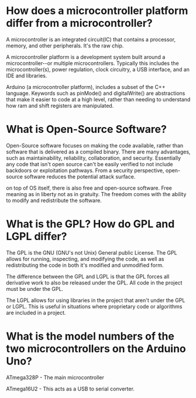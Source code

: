 # How does a microcontroller platform differ from a microcontroller?

A microcontroller is an integrated circuit(IC) that contains a processor, memory, and other peripherals. It's the raw chip.

A microcontroller platform is a development system built around a microcontroller--or multiple microcontrollers. Typically this includes the microcontroller(s), power regulation, clock circuitry, a USB interface, and an IDE and libraries.

Arduino (a microcontroller platform), includes a subset of the C++ language. Keywords such as pinMode() and digitalWrite() are abstractions that make it easier to code at a high level, rather than needing to understand how ram and shift registers are manipulated.

# What is Open-Source Software?

Open-Source software focuses on making the code available, rather than software that is delivered as a compiled binary. There are many advantages, such as maintainability, reliability, collaboration, and security. Essentially any code that isn't open source can't be easily verified to not include backdoors or exploitation pathways. From a security perspective, open-source software reduces the potential attack surface.

on top of OS itself, there is also free and open-source software. Free meaning as in liberty not as in gratuity. The freedom comes with the ability to modify and redistribute the software.

# What is the GPL? How do GPL and LGPL differ?

The GPL is the GNU (GNU's not Unix) General public License. The GPL allows for running, inspecting, and modifying the code, as well as redistributing the code in both it's modified and unmodified form.

The difference between the GPL and LGPL is that the GPL forces all derivative work to also be released under the GPL. All code in the project must be under the GPL. 

The LGPL allows for using libraries in the project that aren't under the GPL or LGPL. This is useful in situations where proprietary code or algorithms are included in a project.

# What is the model numbers of the two microcontrollers on the Arduino Uno?

ATmega328P - The main microcontroller

ATmega16U2 - This acts as a USB to serial converter. 

